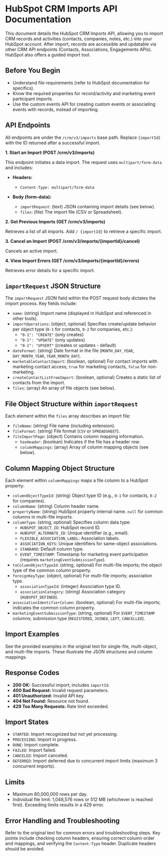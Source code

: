# HubSpot CRM Imports API Documentation

This document details the HubSpot CRM Imports API, allowing you to import CRM records and activities (contacts, companies, notes, etc.) into your HubSpot account.  After import, records are accessible and updatable via other CRM API endpoints (Contacts, Associations, Engagements APIs).  HubSpot also offers a guided import tool.


## Before You Begin

* Understand file requirements (refer to HubSpot documentation for specifics).
* Know the required properties for record/activity and marketing event participant imports.
* Use the custom events API for creating custom events or associating events with records, instead of importing.


## API Endpoints

All endpoints are under the `/crm/v3/imports` base path.  Replace `{importId}` with the ID returned after a successful import.

**1. Start an Import (POST /crm/v3/imports)**

This endpoint initiates a data import.  The request uses `multipart/form-data` and includes:

* **Headers:**
    * `Content-Type: multipart/form-data`

* **Body (form-data):**
    * `importRequest`: (text) JSON containing import details (see below).
    * `files`: (file) The import file (CSV or Spreadsheet).


**2. Get Previous Imports (GET /crm/v3/imports)**

Retrieves a list of all imports.  Add `/ {importId}` to retrieve a specific import.

**3. Cancel an Import (POST /crm/v3/imports/{importId}/cancel)**

Cancels an active import.


**4. View Import Errors (GET /crm/v3/imports/{importId}/errors)**

Retrieves error details for a specific import.


## `importRequest` JSON Structure

The `importRequest` JSON field within the POST request body dictates the import process.  Key fields include:

* `name`: (string)  Import name (displayed in HubSpot and referenced in other tools).
* `importOperations`: (object, optional) Specifies create/update behavior per object type (`0-1` for contacts, `0-2` for companies, etc.):
    * `"0-1": "CREATE"` (only creates)
    * `"0-1": "UPDATE"` (only updates)
    * `"0-1": "UPSERT"` (creates or updates - default)
* `dateFormat`: (string) Date format in the file (`MONTH_DAY_YEAR`, `DAY_MONTH_YEAR`, `YEAR_MONTH_DAY`).
* `marketableContactImport`: (boolean, optional) For contact imports with marketing contact access; `true` for marketing contacts, `false` for non-marketing.
* `createContactListFromImport`: (boolean, optional) Creates a static list of contacts from the import.
* `files`: (array)  An array of file objects (see below).


## File Object Structure within `importRequest`

Each element within the `files` array describes an import file:

* `fileName`: (string) File name (including extension).
* `fileFormat`: (string) File format (`CSV` or `SPREADSHEET`).
* `fileImportPage`: (object)  Contains column mapping information.
    * `hasHeader`: (boolean) Indicates if the file has a header row.
    * `columnMappings`: (array) Array of column mapping objects (see below).


## Column Mapping Object Structure

Each element within `columnMappings` maps a file column to a HubSpot property:

* `columnObjectTypeId`: (string) Object type ID (e.g., `0-1` for contacts, `0-2` for companies).
* `columnName`: (string) Column header name.
* `propertyName`: (string) HubSpot property internal name.  `null` for common columns in multi-file imports.
* `columnType`: (string, optional) Specifies column data type:
    * `HUBSPOT_OBJECT_ID`: HubSpot record ID.
    * `HUBSPOT_ALTERNATE_ID`: Unique identifier (e.g., email).
    * `FLEXIBLE_ASSOCIATION_LABEL`: Association labels.
    * `ASSOCIATION_KEYS`: Unique identifiers for same-object associations.
    * `STANDARD`: Default column type.
    * `EVENT_TIMESTAMP`: Timestamp for marketing event participation (requires `marketingEventSubmissionType`).
* `toColumnObjectTypeId`: (string, optional) For multi-file imports; the object type of the common column property.
* `foreignKeyType`: (object, optional) For multi-file imports; association type.
    * `associationTypeId`: (integer) Association type ID.
    * `associationCategory`: (string) Association category (`HUBSPOT_DEFINED`).
* `associationIdentifierColumn`: (boolean, optional) For multi-file imports; indicates the common column property.
* `marketingEventSubmissionType`: (string, optional) For `EVENT_TIMESTAMP` columns;  submission type (`REGISTERED`, `JOINED`, `LEFT`, `CANCELLED`).


## Import Examples

See the provided examples in the original text for single-file, multi-object, and multi-file imports.  These illustrate the JSON structures and column mappings.


## Response Codes

* **200 OK:** Successful import; includes `importId`.
* **400 Bad Request:** Invalid request parameters.
* **401 Unauthorized:** Invalid API key.
* **404 Not Found:**  Resource not found.
* **429 Too Many Requests:** Rate limit exceeded.


## Import States

* `STARTED`: Import recognized but not yet processing.
* `PROCESSING`: Import in progress.
* `DONE`: Import complete.
* `FAILED`: Import failed.
* `CANCELED`: Import canceled.
* `DEFERRED`: Import deferred due to concurrent import limits (maximum 3 concurrent imports).


## Limits

* Maximum 80,000,000 rows per day.
* Individual file limit: 1,048,576 rows or 512 MB (whichever is reached first).  Exceeding limits results in a 429 error.


## Error Handling and Troubleshooting

Refer to the original text for common errors and troubleshooting steps.  Key points include checking column headers, ensuring correct column order and mappings, and verifying the `Content-Type` header.  Duplicate headers should be avoided.
